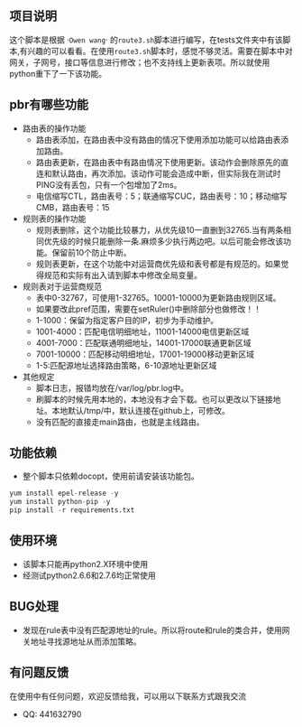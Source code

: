 
## 项目说明 ##
这个脚本是根据 ·`Owen wang`· 的`route3.sh`脚本进行编写，在tests文件夹中有该脚本,有兴趣的可以看看。在使用`route3.sh`脚本时，感觉不够灵活。需要在脚本中对网关，子网号，接口等信息进行修改；也不支持线上更新表项。所以就使用python重下了一下该功能。

## pbr有哪些功能
* 路由表的操作功能
    * 路由表添加，在路由表中没有路由的情况下使用添加功能可以给路由表添加路由。
    * 路由表更新，在路由表中有路由情况下使用更新。该动作会删除原先的直连和默认路由，再次添加。该动作可能会造成中断，但实际我在测试时PING没有丢包，只有一个包增加了2ms。
    * 电信缩写CTL，路由表号：5；联通缩写CUC，路由表号：10；移动缩写CMB，路由表号：15
* 规则表的操作功能
    * 规则表删除，这个功能比较暴力，从优先级10一直删到32765.当有两条相同优先级的时候只能删除一条.麻烦多少执行两边吧。以后可能会修改该功能。保留前10个防止中断。
    * 规则表更新，在这个功能中对运营商优先级和表号都是有规范的。如果觉得规范和实际有出入请到脚本中修改全局变量。
* 规则表对于运营商规范
    * 表中0-32767，可使用1-32765。10001-10000为更新路由规则区域。
    * 如果要改此pref范围，需要在setRuler()中删除部分也做修改！！
    * 1-1000：保留为指定客户目的IP，初步为手动维护。
    * 1001-4000：匹配电信明细地址，11001-14000电信更新区域
    * 4001-7000：匹配联通明细地址，14001-17000联通更新区域
    * 7001-10000：匹配移动明细地址，17001-19000移动更新区域
    * 1-5:匹配源地址选择路由策略，6-10源地址更新区域
* 其他规定
    * 脚本日志，报错均放在/var/log/pbr.log中。
    * 刷脚本的时候先用本地的，本地没有才会下载。也可以更改以下链接地址。本地默认/tmp/中，默认连接在github上，可修改。
    * 没有匹配的直接走main路由，也就是主线路由。

## 功能依赖 ##
* 整个脚本只依赖docopt，使用前请安装该功能包。

``` python 
yum install epel-release -y
yum install python-pip -y 
pip install -r requirements.txt
```

## 使用环境 ##
* 该脚本只能再python2.X环境中使用
* 经测试python2.6.6和2.7.6均正常使用

## BUG处理 ##
* 发现在rule表中没有匹配源地址的rule。所以将route和rule的类合并，使用网关地址寻找源地址从而添加策略。

## 有问题反馈 ##
在使用中有任何问题，欢迎反馈给我，可以用以下联系方式跟我交流
* QQ: 441632790

